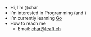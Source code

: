 -  Hi, I’m @char
-  I’m interested in Programming (and )
-  I’m currently learning [Go]([https://nim-lang.org/](https://go.dev/))
-  How to reach me
    - Email: char@leaft.ch

<!---
raulbader/char is a  special  repository because its `README.md` (this file) appears on your GitHub profile.
You can click the Preview link to take a look at your changes.
--->
